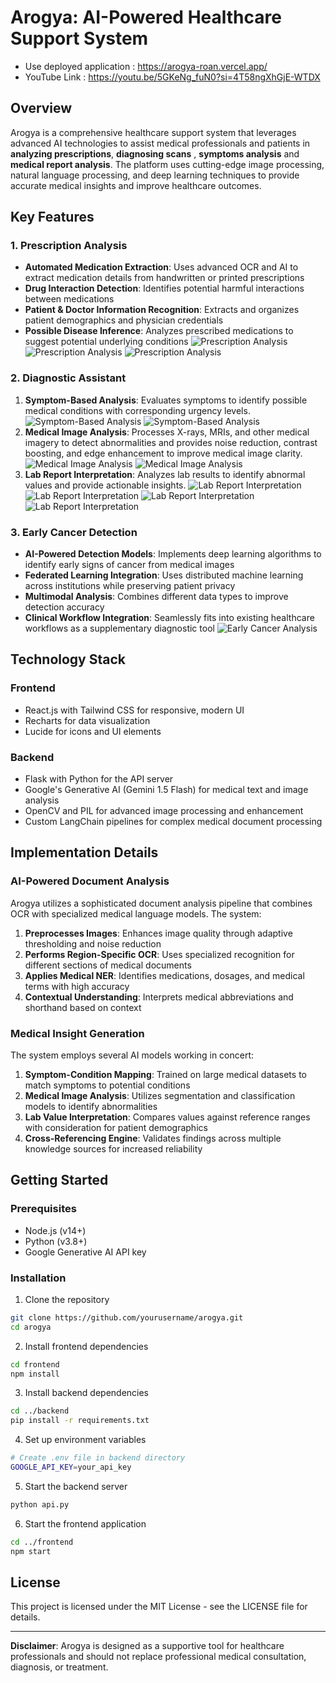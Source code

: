 # Arogya: AI-Powered Healthcare Support System
- Use deployed application : https://arogya-roan.vercel.app/
- YouTube Link : https://youtu.be/5GKeNg_fuN0?si=4T58ngXhGjE-WTDX
## Overview

Arogya is a comprehensive healthcare support system that leverages advanced AI technologies to assist medical professionals and patients in **analyzing prescriptions**, **diagnosing scans** , **symptoms analysis** and **medical report analysis**. The platform uses cutting-edge image processing, natural language processing, and deep learning techniques to provide accurate medical insights and improve healthcare outcomes.

## Key Features

### 1. Prescription Analysis
- **Automated Medication Extraction**: Uses advanced OCR and AI to extract medication details from handwritten or printed prescriptions
- **Drug Interaction Detection**: Identifies potential harmful interactions between medications
- **Patient & Doctor Information Recognition**: Extracts and organizes patient demographics and physician credentials
- **Possible Disease Inference**: Analyzes prescribed medications to suggest potential underlying conditions
![Prescription Analysis](https://raw.githubusercontent.com/ishani-1255/Arogya/refs/heads/main/project%20photos/Prescription-1.png)
![Prescription Analysis](https://raw.githubusercontent.com/ishani-1255/Arogya/refs/heads/main/project%20photos/Prescription-2.png)
![Prescription Analysis](https://raw.githubusercontent.com/ishani-1255/Arogya/refs/heads/main/project%20photos/prescription-3.png)  

### 2. Diagnostic Assistant
1. **Symptom-Based Analysis**: Evaluates symptoms to identify possible medical conditions with corresponding urgency levels.
![Symptom-Based Analysis](https://raw.githubusercontent.com/ishani-1255/Arogya/refs/heads/main/project%20photos/Symptom%20Analysis.png)
![Symptom-Based Analysis](https://github.com/ishani-1255/Arogya/blob/main/project%20photos/symptom-analysis-result.png?raw=true)
4. **Medical Image Analysis**: Processes X-rays, MRIs, and other medical imagery to detect abnormalities and provides noise reduction, contrast boosting, and edge enhancement to improve medical image clarity.
![Medical Image Analysis](https://github.com/ishani-1255/Arogya/blob/main/project%20photos/image-analysis-1.png?raw=true)
![Medical Image Analysis](https://github.com/ishani-1255/Arogya/blob/main/project%20photos/image-analysis-2.png?raw=true)
7. **Lab Report Interpretation**: Analyzes lab results to identify abnormal values and provide actionable insights.
![Lab Report Interpretation](https://raw.githubusercontent.com/ishani-1255/Arogya/refs/heads/main/project%20photos/Lab%20Analysis-1.png)
![Lab Report Interpretation](https://raw.githubusercontent.com/ishani-1255/Arogya/refs/heads/main/project%20photos/lAB-2.png)
![Lab Report Interpretation](https://raw.githubusercontent.com/ishani-1255/Arogya/refs/heads/main/project%20photos/Lab-3.png)
![Lab Report Interpretation](https://raw.githubusercontent.com/ishani-1255/Arogya/refs/heads/main/project%20photos/Lab-4.png)

### 3. Early Cancer Detection
- **AI-Powered Detection Models**: Implements deep learning algorithms to identify early signs of cancer from medical images
- **Federated Learning Integration**: Uses distributed machine learning across institutions while preserving patient privacy
- **Multimodal Analysis**: Combines different data types to improve detection accuracy
- **Clinical Workflow Integration**: Seamlessly fits into existing healthcare workflows as a supplementary diagnostic tool
![Early Cancer Analysis](https://raw.githubusercontent.com/ishani-1255/Arogya/refs/heads/main/project%20photos/cancer-metrics.png)  
## Technology Stack

### Frontend
- React.js with Tailwind CSS for responsive, modern UI
- Recharts for data visualization
- Lucide for icons and UI elements

### Backend
- Flask with Python for the API server
- Google's Generative AI (Gemini 1.5 Flash) for medical text and image analysis
- OpenCV and PIL for advanced image processing and enhancement
- Custom LangChain pipelines for complex medical document processing


## Implementation Details

### AI-Powered Document Analysis
Arogya utilizes a sophisticated document analysis pipeline that combines OCR with specialized medical language models. The system:

1. **Preprocesses Images**: Enhances image quality through adaptive thresholding and noise reduction
2. **Performs Region-Specific OCR**: Uses specialized recognition for different sections of medical documents
3. **Applies Medical NER**: Identifies medications, dosages, and medical terms with high accuracy
4. **Contextual Understanding**: Interprets medical abbreviations and shorthand based on context

### Medical Insight Generation
The system employs several AI models working in concert:

1. **Symptom-Condition Mapping**: Trained on large medical datasets to match symptoms to potential conditions
2. **Medical Image Analysis**: Utilizes segmentation and classification models to identify abnormalities
3. **Lab Value Interpretation**: Compares values against reference ranges with consideration for patient demographics
4. **Cross-Referencing Engine**: Validates findings across multiple knowledge sources for increased reliability


## Getting Started

### Prerequisites
- Node.js (v14+)
- Python (v3.8+)
- Google Generative AI API key

### Installation

1. Clone the repository
```bash
git clone https://github.com/yourusername/arogya.git
cd arogya
```

2. Install frontend dependencies
```bash
cd frontend
npm install
```

3. Install backend dependencies
```bash
cd ../backend
pip install -r requirements.txt
```

4. Set up environment variables
```bash
# Create .env file in backend directory
GOOGLE_API_KEY=your_api_key
```

5. Start the backend server
```bash
python api.py
```

6. Start the frontend application
```bash
cd ../frontend
npm start
```

## License

This project is licensed under the MIT License - see the LICENSE file for details.


---

**Disclaimer**: Arogya is designed as a supportive tool for healthcare professionals and should not replace professional medical consultation, diagnosis, or treatment.
